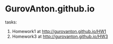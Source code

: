 # GurovAnton.github.io
tasks:
1. Homework1 at http://gurovanton.github.io/HW1
2. Homework3 at http://gurovanton.github.io/HW3
